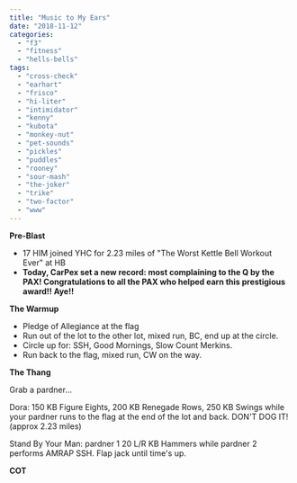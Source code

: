 ```yaml
---
title: "Music to My Ears"
date: "2018-11-12"
categories: 
  - "f3"
  - "fitness"
  - "hells-bells"
tags: 
  - "cross-check"
  - "earhart"
  - "frisco"
  - "hi-liter"
  - "intimidator"
  - "kenny"
  - "kubota"
  - "monkey-nut"
  - "pet-sounds"
  - "pickles"
  - "puddles"
  - "rooney"
  - "sour-mash"
  - "the-joker"
  - "trike"
  - "two-factor"
  - "www"
---
```


**Pre-Blast**

- 17 HIM joined YHC for 2.23 miles of "The Worst Kettle Bell Workout Ever" at HB
- **Today, CarPex set a new record: most complaining to the Q by the PAX! Congratulations to all the PAX who helped earn this prestigious award!! Aye!!**

**The Warmup**

- Pledge of Allegiance at the flag
- Run out of the lot to the other lot, mixed run, BC, end up at the circle.
- Circle up for: SSH, Good Mornings, Slow Count Merkins.
- Run back to the flag, mixed run, CW on the way.

****T**he T**hang****

Grab a pardner...

Dora: 150 KB Figure Eights, 200 KB Renegade Rows, 250 KB Swings while your pardner runs to the flag at the end of the lot and back. DON'T DOG IT! (approx 2.23 miles)

Stand By Your Man: pardner 1 20 L/R KB Hammers while pardner 2 performs AMRAP SSH. Flap jack until time's up.

**COT**

